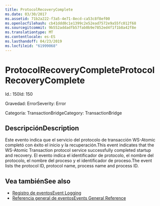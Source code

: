 ```yaml
---
title: ProtocolRecoveryComplete
ms.date: 03/30/2017
ms.assetid: 71b2a222-f3a5-4e71-8ecd-ca53c8f8ef00
ms.openlocfilehash: cb41ddd0c1e1399c2e52ead7572e9a55fc012f68
ms.sourcegitcommit: 9b552addadfb57fab0b9e7852ed4f1f1b8a42f8e
ms.translationtype: MT
ms.contentlocale: es-ES
ms.lasthandoff: 04/23/2019
ms.locfileid: "61999068"
---
```

# <a name="protocolrecoverycomplete"></a><span data-ttu-id="a82dd-102">ProtocolRecoveryComplete</span><span class="sxs-lookup"><span data-stu-id="a82dd-102">ProtocolRecoveryComplete</span></span>
<span data-ttu-id="a82dd-103">Id.: 150</span><span class="sxs-lookup"><span data-stu-id="a82dd-103">Id: 150</span></span>  
  
 <span data-ttu-id="a82dd-104">Gravedad: Error</span><span class="sxs-lookup"><span data-stu-id="a82dd-104">Severity: Error</span></span>  
  
 <span data-ttu-id="a82dd-105">Categoría: TransactionBridge</span><span class="sxs-lookup"><span data-stu-id="a82dd-105">Category: TransactionBridge</span></span>  
  
## <a name="description"></a><span data-ttu-id="a82dd-106">Descripción</span><span class="sxs-lookup"><span data-stu-id="a82dd-106">Description</span></span>  
 <span data-ttu-id="a82dd-107">Este evento indica que el servicio del protocolo de transacción WS-Atomic completó con éxito el inicio y la recuperación.</span><span class="sxs-lookup"><span data-stu-id="a82dd-107">This event indicates that the WS-Atomic Transaction protocol service successfully completed startup and recovery.</span></span> <span data-ttu-id="a82dd-108">El evento indica el identificador de protocolo, el nombre del protocolo, el nombre del proceso y el identificador de proceso.</span><span class="sxs-lookup"><span data-stu-id="a82dd-108">The event lists the protocol ID, protocol name, process name and process ID.</span></span>  
  
## <a name="see-also"></a><span data-ttu-id="a82dd-109">Vea también</span><span class="sxs-lookup"><span data-stu-id="a82dd-109">See also</span></span>

- [<span data-ttu-id="a82dd-110">Registro de eventos</span><span class="sxs-lookup"><span data-stu-id="a82dd-110">Event Logging</span></span>](../../../../../docs/framework/wcf/diagnostics/event-logging/index.md)
- [<span data-ttu-id="a82dd-111">Referencia general de eventos</span><span class="sxs-lookup"><span data-stu-id="a82dd-111">Events General Reference</span></span>](../../../../../docs/framework/wcf/diagnostics/event-logging/events-general-reference.md)
